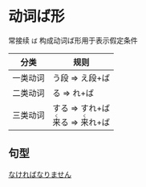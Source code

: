 # 动词ば形  

常接续 `ば` 构成动词ば形用于表示假定条件  

| 分类   | 规则                                                                     |
| ---- | ---------------------------------------------------------------------- |
| 一类动词 | う段 => え段+ば                                                             |
| 二类动词 | る => れ+ば                                                               |
| 三类动词 | する => すれ+ば<br><ruby>来<rt>く</rt></ruby>る => <ruby>来<rt>く</rt></ruby>れ+ば |

## 句型

[なければなりません](なければなりません.md)  